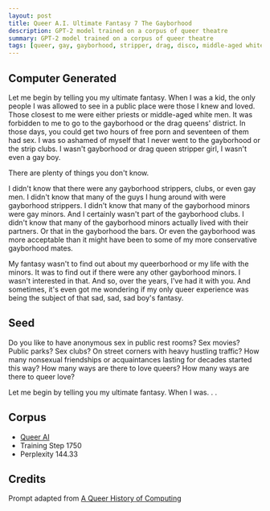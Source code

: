 ```yaml
---
layout: post
title: Queer A.I. Ultimate Fantasy 7 The Gayborhood
description: GPT-2 model trained on a corpus of queer theatre
summary: GPT-2 model trained on a corpus of queer theatre
tags: [queer, gay, gayborhood, stripper, drag, disco, middle-aged white men, priest, GPT-2, RunwayML]
---
```


## Computer Generated

Let me begin by telling you my ultimate fantasy. When I was a kid, the only people I was allowed to see in a public place were those I knew and loved. Those closest to me were either priests or middle-aged white men. It was forbidden to me to go to the gayborhood or the drag queens' district. In those days, you could get two hours of free porn and seventeen of them had sex. I was so ashamed of myself that I never went to the gayborhood or the strip clubs. I wasn't gayborhood or drag queen stripper girl, I wasn't even a gay boy.

There are plenty of things you don't know.

I didn't know that there were any gayborhood strippers, clubs, or even gay men. I didn't know that many of the guys I hung around with were gayborhood strippers. I didn't know that many of the gayborhood minors were gay minors. And I certainly wasn't part of the gayborhood clubs. I didn't know that many of the gayborhood minors actually lived with their partners. Or that in the gayborhood the bars. Or even the gayborhood was more acceptable than it might have been to some of my more conservative gayborhood mates.

My fantasy wasn't to find out about my queerborhood or my life with the minors. It was to find out if there were any other gayborhood minors. I wasn't interested in that. And so, over the years, I've had it with you. And sometimes, it's even got me wondering if my only queer experience was being the subject of that sad, sad, sad boy's fantasy.


## Seed

Do you like to have anonymous sex in public rest rooms? Sex movies? Public parks? Sex clubs? On street corners with heavy hustling traffic? How many nonsexual friendships or acquaintances lasting for decades started this way? How many ways are there to love queers? How many ways are there to queer love?

Let me begin by telling you my ultimate fantasy. When I was. . .

## Corpus

- [Queer AI](/queerai)
- Training Step 1750
- Perplexity 144.33

## Credits

Prompt adapted from [A Queer History of Computing](https://rhizome.org/editorial/2013/feb/19/queer-computing-1/)
